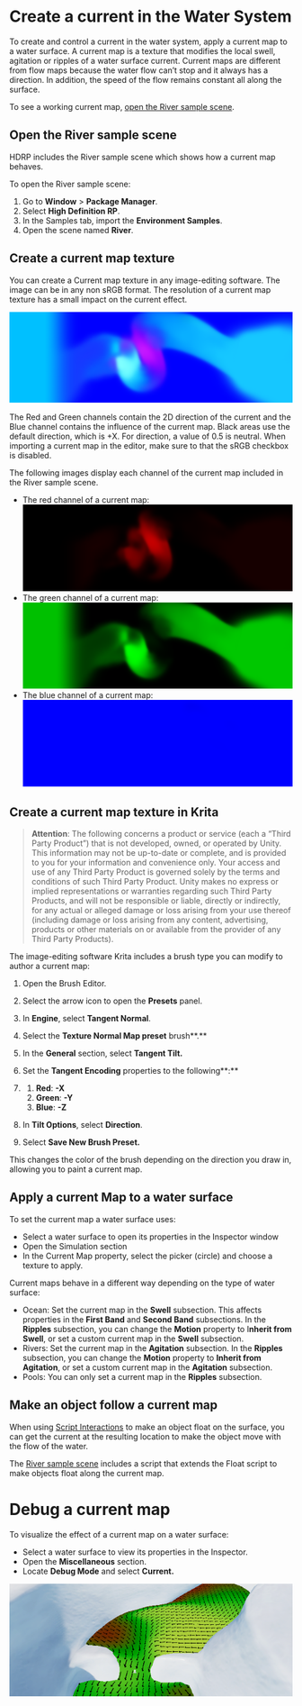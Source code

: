 # Create a current in the Water System
To create and control a current in the water system, apply a current map to a water surface.
A current map is a texture that modifies the local swell, agitation or ripples of a water surface current.
Current maps are different from flow maps because the water flow can’t stop and it always has a direction. In addition, the speed of the flow remains constant all along the surface.

To see a working current map, [open the River sample scene](#river-sample-scene).

<a name="river-sample-scene"></a>

## Open the River sample scene

HDRP includes the River sample scene which shows how a current map behaves.

To open the River sample scene:

1. Go to **Window** > **Package Manager**.
2. Select **High Definition RP**.
3. In the Samples tab, import the **Environment Samples**.
4. Open the scene named **River**.

## Create a current map texture

You can create a Current map texture in any  image-editing software. The image can be in any non sRGB format. The resolution of a current map texture has a small impact on the current effect.

![](Images/watersystem-curent.png)

The Red and Green channels contain the 2D direction of the current and the Blue channel contains the influence of the current map. Black areas use the default direction, which is +X.
For direction, a value of 0.5 is neutral.
When importing a current map in the editor, make sure to that the sRGB checkbox is disabled.

The following images display each channel of the current map included in the River sample scene.
* The red channel of a current map: ![](Images/watersystem-curent-r.png)
* The green channel of a current map: ![](Images/watersystem-curent-g.png)
* The blue channel of a current map: ![](Images/watersystem-curent-b.png)

## Create a current map texture in Krita

> **Attention**: The following concerns a product or service (each a “Third Party Product”) that is not developed, owned, or operated by Unity. This information may not be up-to-date or complete, and is provided to you for your information and convenience only. Your access and use of any Third Party Product is governed solely by the terms and conditions of such Third Party Product. Unity makes no express or implied representations or warranties regarding such Third Party Products, and will not be responsible or liable, directly or indirectly, for any actual or alleged damage or loss arising from your use thereof (including damage or loss arising from any content, advertising, products or other materials on or available from the provider of any Third Party Products).

The image-editing software Krita includes a brush type you can modify to author a current map:

1. Open the Brush Editor.

2. Select the arrow icon to open the **Presets** panel.

3. In **Engine**, select **Tangent Normal**.

4. Select the **Texture Normal Map preset** brush**.**

5. In the **General** section, select **Tangent Tilt.**

6. Set the **Tangent Encoding** properties to the following**:**

7. 1. **Red**: **-X**
   2. **Green**: **-Y**
   3. **Blue**: **-Z**

8. In **Tilt Options**, select **Direction**.

9. Select **Save New Brush Preset.**

This changes the color of the brush depending on the direction you draw in, allowing you to paint a current map.

## Apply a current Map to a water surface

To set the current map a water surface uses:

- Select a water surface to open its properties in the Inspector window
- Open the Simulation section
- In the Current Map property, select the picker (circle) and choose a texture to apply.

Current maps behave in a different way depending on the type of water surface:

- Ocean: Set the current map in the **Swell** subsection. This affects properties in the **First Band** and **Second Band** subsections. In the **Ripples** subsection, you can change the **Motion** property to I**nherit from Swell**, or set a custom current map in the **Swell** subsection.
- Rivers: Set the current map in the **Agitation** subsection. In the **Ripples** subsection, you can change the **Motion** property to **Inherit from Agitation**, or set a custom current map in the **Agitation** subsection.
- Pools: You can only set a current map in the **Ripples** subsection.

## Make an object follow a current map

When using [Script Interactions](WaterSystem-scripting.md) to make an object float on the surface, you can get the current at the resulting location to make the object move with the flow of the water.

The [River sample scene](#river-sample-scene) includes a script that extends the Float script to make objects float along the current map.

# Debug a current map

To visualize the effect of a current map on a water surface:

- Select a water surface to view its properties in the Inspector.
- Open the **Miscellaneous** section.
- Locate **Debug Mode** and select **Current.**

![](Images/watersystem-current-debug.png)
